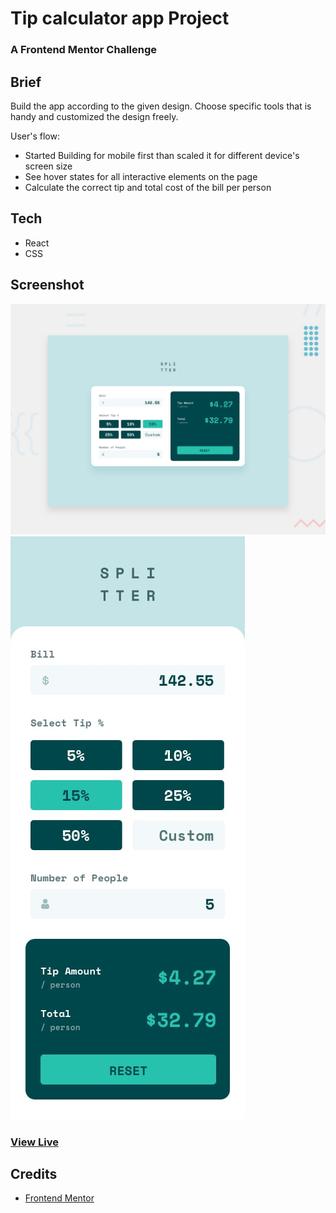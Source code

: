 # Tip calculator app Project
### A Frontend Mentor Challenge


## Brief
Build the app according to the given design. Choose specific tools that is handy and customized the design freely.

User's flow:
- Started Building for mobile first than scaled it for different device's screen size
- See hover states for all interactive elements on the page
- Calculate the correct tip and total cost of the bill per person


## Tech

- React
- CSS


## Screenshot

![TipCalculator](desktop-preview.jpg)
![TipCalculator](mobile-design.jpg)


### [View Live]()


## Credits
- [Frontend Mentor](https://www.frontendmentor.io/solutions/tip-calculator-app-iLKPRtEyd)




